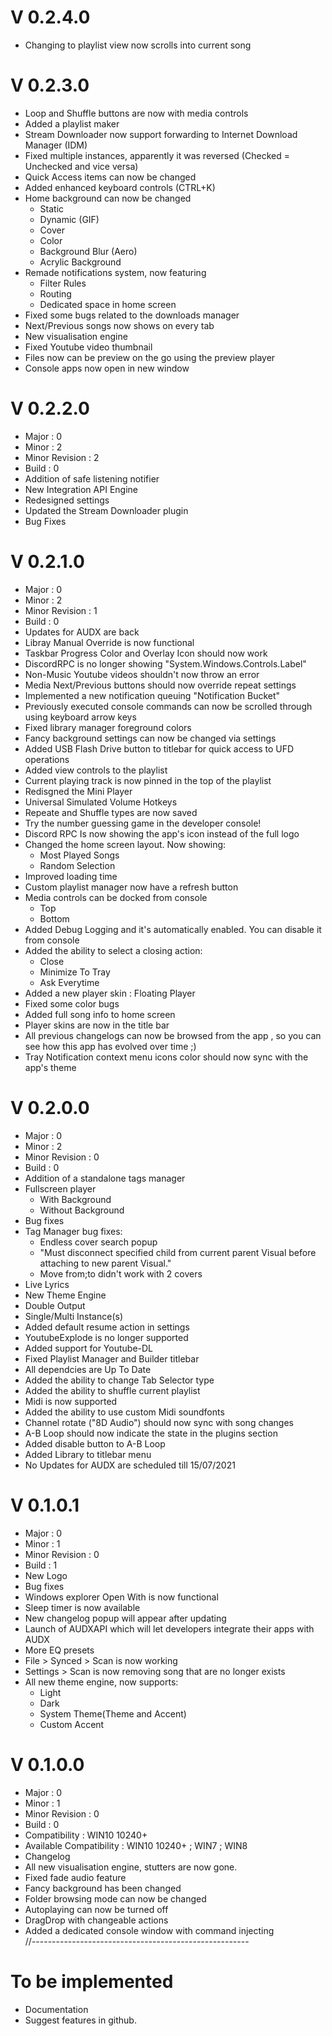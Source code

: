 # V 0.2.4.0
 - Changing to playlist view now scrolls into current song
# V 0.2.3.0
 - Loop and Shuffle buttons are now with media controls
 - Added a playlist maker
 - Stream Downloader now support forwarding to Internet Download Manager (IDM)
 - Fixed multiple instances, apparently it was reversed (Checked = Unchecked and vice versa)
 - Quick Access items can now be changed
 - Added enhanced keyboard controls (CTRL+K)
 - Home background can now be changed
   - Static
   - Dynamic (GIF)
   - Cover
   - Color
   - Background Blur (Aero)
   - Acrylic Background
 - Remade notifications system, now featuring
   - Filter Rules
   - Routing
   - Dedicated space in home screen
 - Fixed some bugs related to the downloads manager
 - Next/Previous songs now shows on every tab
 - New visualisation engine
 - Fixed Youtube video thumbnail
 - Files now can be preview on the go using the preview player
 - Console apps now open in new window
# V 0.2.2.0
 - Major : 0
 - Minor : 2
 - Minor Revision : 2
 - Build : 0
 - Addition of safe listening notifier
 - New Integration API Engine
 - Redesigned settings
 - Updated the Stream Downloader plugin
 - Bug Fixes
# V 0.2.1.0
 - Major : 0
 - Minor : 2
 - Minor Revision : 1
 - Build : 0
 - Updates for AUDX are back
 - Libray Manual Override is now functional
 - Taskbar Progress Color and Overlay Icon should now work
 - DiscordRPC is no longer showing "System.Windows.Controls.Label"
 - Non-Music Youtube videos shouldn't now throw an error
 - Media Next/Previous buttons should now override repeat settings
 - Implemented a new notification queuing "Notification Bucket"
 - Previously executed console commands can now be scrolled through using keyboard arrow keys
 - Fixed library manager foreground colors
 - Fancy background settings can now be changed via settings
 - Added USB Flash Drive button to titlebar for quick access to UFD operations
 - Added view controls to the playlist
 - Current playing track is now pinned in the top of the playlist
 - Redisgned the Mini Player
 - Universal Simulated Volume Hotkeys
 - Repeate and Shuffle types are now saved
 - Try the number guessing game in the developer console!
 - Discord RPC Is now showing the app's icon instead of the full logo
 - Changed the home screen layout. Now showing:
   - Most Played Songs
   - Random Selection
 - Improved loading time
 - Custom playlist manager now have a refresh button
 - Media controls can be docked from console
   - Top
   - Bottom
 - Added Debug Logging and it's automatically enabled. You can disable it from console
 - Added the ability to select a closing action: 
   - Close
   - Minimize To Tray
   - Ask Everytime
 - Added a new player skin : Floating Player
 - Fixed some color bugs
 - Added full song info to home screen
 - Player skins are now in the title bar
 - All previous changelogs can now be browsed from the app , so you can see how this app has evolved over time ;)
 - Tray Notification context menu icons color should now sync with the app's theme
# V 0.2.0.0
 - Major : 0
 - Minor : 2
 - Minor Revision : 0
 - Build : 0
 - Addition of a standalone tags manager
 - Fullscreen player
   - With Background
   - Without Background
 - Bug fixes
 - Tag Manager bug fixes:
   - Endless cover search popup
   - "Must disconnect specified child from current parent Visual before attaching to new parent Visual."
   - Move from;to didn't work with 2 covers
 - Live Lyrics
 - New Theme Engine 
 - Double Output
 - Single/Multi Instance(s)
 - Added default resume action in settings
 - YoutubeExplode is no longer supported
 - Added support for Youtube-DL
 - Fixed Playlist Manager and Builder titlebar
 - All dependcies are Up To Date
 - Added the ability to change Tab Selector type
 - Added the ability to shuffle current playlist
 - Midi is now supported
 - Added the ability to use custom Midi soundfonts
 - Channel rotate ("8D Audio") should now sync with song changes
 - A-B Loop should now indicate the state in the plugins section
 - Added disable button to A-B Loop
 - Added Library to titlebar menu
 - No Updates for AUDX are scheduled till 15/07/2021
# V 0.1.0.1
 - Major : 0
 - Minor : 1
 - Minor Revision : 0
 - Build : 1<br>
 - New Logo<br>
 - Bug fixes<br>
 - Windows explorer Open With is now functional<br>
 - Sleep timer is now available<br>
 - New changelog popup will appear after updating<br>
 - Launch of AUDXAPI which will let developers integrate their apps with AUDX<br>
 - More EQ presets<br>
 - File > Synced > Scan is now working<br>
 - Settings > Scan is now removing song that are no longer exists<br>
 - All new theme engine, now supports:
   - Light
   - Dark
   - System Theme(Theme and Accent)
   - Custom Accent<br>
# V 0.1.0.0<br>
 - Major : 0
 - Minor : 1
 - Minor Revision : 0
 - Build : 0<br>
 - Compatibility : WIN10 10240+<br>
 - Available Compatibility : WIN10 10240+ ; WIN7 ; WIN8<br>
 - Changelog<br>
 - All new visualisation engine, stutters are now gone.<br>
 - Fixed fade audio feature<br>
 - Fancy background has been changed<br>
 - Folder browsing mode can now be changed<br>
 - Autoplaying can now be turned off<br>
 - DragDrop with changeable actions<br>
 - Added a dedicated console window with command injecting<br>
//------------------------------------------------------<br>
# To be implemented
 - Documentation<br>
 - Suggest features in github.<br>

